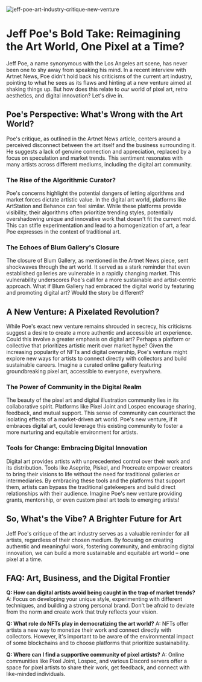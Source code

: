 ![jeff-poe-art-industry-critique-new-venture](https://images.pexels.com/photos/33427191/pexels-photo-33427191.jpeg?auto=compress&cs=tinysrgb&fit=crop&h=627&w=1200)

# Jeff Poe's Bold Take: Reimagining the Art World, One Pixel at a Time?

Jeff Poe, a name synonymous with the Los Angeles art scene, has never been one to shy away from speaking his mind. In a recent interview with Artnet News, Poe didn't hold back his criticisms of the current art industry, pointing to what he sees as its flaws and hinting at a new venture aimed at shaking things up. But how does this relate to *our* world of pixel art, retro aesthetics, and digital innovation? Let's dive in.

## Poe's Perspective: What's Wrong with the Art World?

Poe's critique, as outlined in the Artnet News article, centers around a perceived disconnect between the art itself and the business surrounding it. He suggests a lack of genuine connection and appreciation, replaced by a focus on speculation and market trends. This sentiment resonates with many artists across different mediums, including the digital art community.

### The Rise of the Algorithmic Curator?

Poe's concerns highlight the potential dangers of letting algorithms and market forces dictate artistic value. In the digital art world, platforms like ArtStation and Behance can feel similar. While these platforms provide visibility, their algorithms often prioritize trending styles, potentially overshadowing unique and innovative work that doesn't fit the current mold. This can stifle experimentation and lead to a homogenization of art, a fear Poe expresses in the context of traditional art.

### The Echoes of Blum Gallery's Closure

The closure of Blum Gallery, as mentioned in the Artnet News piece, sent shockwaves through the art world. It served as a stark reminder that even established galleries are vulnerable in a rapidly changing market. This vulnerability underscores Poe's call for a more sustainable and artist-centric approach. What if Blum Gallery had embraced the digital world by featuring and promoting digital art? Would the story be different?

## A New Venture: A Pixelated Revolution?

While Poe's exact new venture remains shrouded in secrecy, his criticisms suggest a desire to create a more authentic and accessible art experience. Could this involve a greater emphasis on digital art? Perhaps a platform or collective that prioritizes artistic merit over market hype? Given the increasing popularity of NFTs and digital ownership, Poe's venture might explore new ways for artists to connect directly with collectors and build sustainable careers. Imagine a curated online gallery featuring groundbreaking pixel art, accessible to everyone, everywhere.

### The Power of Community in the Digital Realm

The beauty of the pixel art and digital illustration community lies in its collaborative spirit. Platforms like Pixel Joint and Lospec encourage sharing, feedback, and mutual support. This sense of community can counteract the isolating effects of a market-driven art world. Poe's new venture, if it embraces digital art, could leverage this existing community to foster a more nurturing and equitable environment for artists.

### Tools for Change: Embracing Digital Innovation

Digital art provides artists with unprecedented control over their work and its distribution. Tools like Aseprite, Piskel, and Procreate empower creators to bring their visions to life without the need for traditional galleries or intermediaries. By embracing these tools and the platforms that support them, artists can bypass the traditional gatekeepers and build direct relationships with their audience. Imagine Poe's new venture providing grants, mentorship, or even custom pixel art tools to emerging artists!

## So, What's the Vibe? A Brighter Future for Art

Jeff Poe's critique of the art industry serves as a valuable reminder for all artists, regardless of their chosen medium. By focusing on creating authentic and meaningful work, fostering community, and embracing digital innovation, we can build a more sustainable and equitable art world – one pixel at a time.

## FAQ: Art, Business, and the Digital Frontier

**Q: How can digital artists avoid being caught in the trap of market trends?**
A: Focus on developing your unique style, experimenting with different techniques, and building a strong personal brand. Don't be afraid to deviate from the norm and create work that truly reflects your vision.

**Q: What role do NFTs play in democratizing the art world?**
A: NFTs offer artists a new way to monetize their work and connect directly with collectors. However, it's important to be aware of the environmental impact of some blockchains and to choose platforms that prioritize sustainability.

**Q: Where can I find a supportive community of pixel artists?**
A: Online communities like Pixel Joint, Lospec, and various Discord servers offer a space for pixel artists to share their work, get feedback, and connect with like-minded individuals.